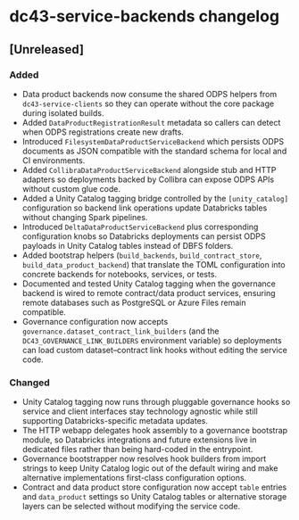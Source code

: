 # dc43-service-backends changelog

## [Unreleased]
### Added
- Data product backends now consume the shared ODPS helpers from
  `dc43-service-clients` so they can operate without the core package during
  isolated builds.
- Added `DataProductRegistrationResult` metadata so callers can detect when ODPS
  registrations create new drafts.
- Introduced `FilesystemDataProductServiceBackend` which persists ODPS documents
  as JSON compatible with the standard schema for local and CI environments.
- Added `CollibraDataProductServiceBackend` alongside stub and HTTP adapters so
  deployments backed by Collibra can expose ODPS APIs without custom glue code.
- Added a Unity Catalog tagging bridge controlled by the `[unity_catalog]`
  configuration so backend link operations update Databricks tables without
  changing Spark pipelines.
- Introduced `DeltaDataProductServiceBackend` plus corresponding configuration
  knobs so Databricks deployments can persist ODPS payloads in Unity Catalog
  tables instead of DBFS folders.
- Added bootstrap helpers (`build_backends`, `build_contract_store`,
  `build_data_product_backend`) that translate the TOML configuration into
  concrete backends for notebooks, services, or tests.
- Documented and tested Unity Catalog tagging when the governance backend is
  wired to remote contract/data product services, ensuring remote databases such
  as PostgreSQL or Azure Files remain compatible.
- Governance configuration now accepts
  `governance.dataset_contract_link_builders` (and the
  `DC43_GOVERNANCE_LINK_BUILDERS` environment variable) so deployments can load
  custom dataset–contract link hooks without editing the service code.
### Changed
- Unity Catalog tagging now runs through pluggable governance hooks so service
  and client interfaces stay technology agnostic while still supporting
  Databricks-specific metadata updates.
- The HTTP webapp delegates hook assembly to a governance bootstrap module, so
  Databricks integrations and future extensions live in dedicated files rather
  than being hard-coded in the entrypoint.
- Governance bootstrapper now resolves hook builders from import strings to keep
  Unity Catalog logic out of the default wiring and make alternative
  implementations first-class configuration options.
- Contract and data product store configuration now accept `table` entries and
  `data_product` settings so Unity Catalog tables or alternative storage layers
  can be selected without modifying the service code.
